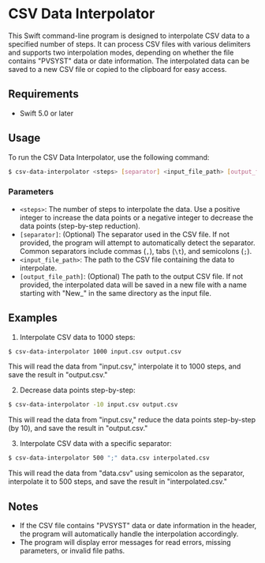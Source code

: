 # CSV Data Interpolator

This Swift command-line program is designed to interpolate CSV data to a specified number of steps. It can process CSV files with various delimiters and supports two interpolation modes, depending on whether the file contains "PVSYST" data or date information. The interpolated data can be saved to a new CSV file or copied to the clipboard for easy access.

## Requirements

- Swift 5.0 or later

## Usage

To run the CSV Data Interpolator, use the following command:

```bash
$ csv-data-interpolator <steps> [separator] <input_file_path> [output_file_path]
```

### Parameters

- `<steps>`: The number of steps to interpolate the data. Use a positive integer to increase the data points or a negative integer to decrease the data points (step-by-step reduction).
- `[separator]`: (Optional) The separator used in the CSV file. If not provided, the program will attempt to automatically detect the separator. Common separators include commas (`,`), tabs (`\t`), and semicolons (`;`).
- `<input_file_path>`: The path to the CSV file containing the data to interpolate.
- `[output_file_path]`: (Optional) The path to the output CSV file. If not provided, the interpolated data will be saved in a new file with a name starting with "New_" in the same directory as the input file.

## Examples

1. Interpolate CSV data to 1000 steps:

```bash
$ csv-data-interpolator 1000 input.csv output.csv
```

This will read the data from "input.csv," interpolate it to 1000 steps, and save the result in "output.csv."

2. Decrease data points step-by-step:

```bash
$ csv-data-interpolator -10 input.csv output.csv
```

This will read the data from "input.csv," reduce the data points step-by-step (by 10), and save the result in "output.csv."

3. Interpolate CSV data with a specific separator:

```bash
$ csv-data-interpolator 500 ";" data.csv interpolated.csv
```

This will read the data from "data.csv" using semicolon as the separator, interpolate it to 500 steps, and save the result in "interpolated.csv."

## Notes

- If the CSV file contains "PVSYST" data or date information in the header, the program will automatically handle the interpolation accordingly.
- The program will display error messages for read errors, missing parameters, or invalid file paths.
